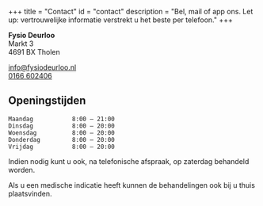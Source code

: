 +++
title = "Contact"
id = "contact"
description = "Bel, mail of app ons. Let up: vertrouwelijke informatie verstrekt u het beste per telefoon."
+++

**Fysio Deurloo**  
Markt 3  
4691 BX Tholen

[info@fysiodeurloo.nl](mailto:info@fysiodeurloo.nl)  
[0166 602406](tel:+31166602406)

## Openingstijden

```
Maandag           8:00 — 21:00
Dinsdag           8:00 — 20:00
Woensdag          8:00 — 20:00
Donderdag         8:00 — 20:00
Vrijdag           8:00 — 20:00
```

Indien nodig kunt u ook, na telefonische afspraak, op zaterdag behandeld worden.

Als u een medische indicatie heeft kunnen de behandelingen ook bij u thuis plaatsvinden.
